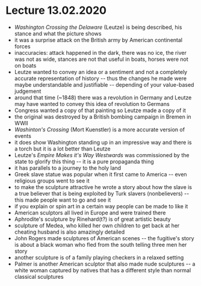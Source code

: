 # Lecture 13.02.2020

- _Washington Crossing the Delaware_ (Leutze) is being described, his stance and what
the picture shows
- it was a surprise attack on the British army by American continental forces
- inaccuracies: attack happened in the dark, there was no ice, the river was
not as wide, stances are not that useful in boats, horses were not on boats
- Leutze wanted to convey an idea or a sentiment and not a completely accurate
representation of history -- thus the changes he made were maybe understandable
and justifiable -- depending of your value-based judgement
- around that time (~1848) there was a revolution in Germany and Leutze may
have wanted to convey this idea of revolution to Germans
- Congress wanted a copy of that painting so Leutze made a copy of it
- the original was destroyed by a British bombing campaign in Bremen in WWII
- _Washinton's Crossing_ (Mort Kuenstler) is a more accurate version of events
- it does show Washington standing up in an impressive way and there is a torch
but it is a lot better than Leutze
- Leutze's _Empire Makes it's Way Westwards_ was commissioned by the state to
glorify this thing -- it is a pure propaganda thing
- it has parallels to a journey to the holy land
- Greek slave statue was popular when it first came to America -- even
religious groups went to see it
- to make the sculpture attractive he wrote a story about how the slave is
a true believer that is being exploited by Turk slavers (nonbelievers) -- this
made people want to go and see it
- if you explain or spin art in a certain way people can be made to like it
- American sculptors all lived in Europe and were trained there
- Aphrodite's sculpture by Rinehard(t?) is of great artistic beauty
- sculpture of Medea, who killed her own children to get back at her cheating
husband is also amazingly detailed
- John Rogers made sculptures of American scenes -- the fugitive's story is
about a black woman who fled from the south telling three men her story
- another sculpture is of a family playing checkers in a relaxed setting
- Palmer is another American sculptor that also made nude sculptures -- a white
woman captured by natives that has a different style than normal classical
sculptures
